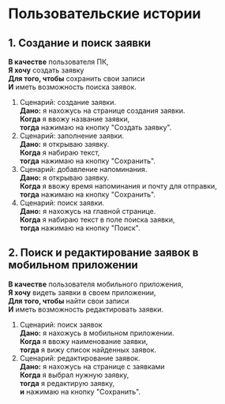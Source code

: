 # Пользовательские истории

## 1. Создание и поиск заявки

**В качестве** пользователя ПК, \
**Я хочу** создать заявку \
**Для того, чтобы** сохранить свои записи \
**И** иметь возможность поиска заявок.

1. Сценарий: создание заявки. \
   **Дано:** я нахожусь на странице создания заявки. \
   **Когда** я ввожу название заявки, \
   **тогда** нажимаю на кнопку "Создать заявку".
2. Сценарий: заполнение заявки. \
   **Дано:** я открываю заявку. \
   **Когда** я набираю текст, \
   **тогда** нажимаю на кнопку "Сохранить".
3. Сценарий: добавление напоминания. \
   **Дано:** я открываю заявку. \
   **Когда** я ввожу время напоминания и почту для отправки, \
   **тогда** нажимаю на кнопку "Сохранить".
4. Сценарий: поиск заявки. \
   **Дано:** я нахожусь на главной странице. \
   **Когда** я набираю текст в поле поиска заявки, \
   **тогда** нажимаю на кнопку "Поиск".

## 2. Поиск и редактирование заявок в мобильном приложении

**В качестве** пользователя мобильного приложения, \
**Я хочу** видеть заявки в своем приложении, \
**Для того, чтобы** найти свои записи \
**И** иметь возможность редактировать заявки.

1. Сценарий: поиск заявок \
   **Дано:** я нахожусь в мобильном приложении. \
   **Когда** я ввожу наименование заявки, \
   **тогда** я вижу список найденных заявок.
2. Сценарий: редактирование заявок. \
   **Дано:** я нахожусь на странице с заявками \
   **Когда** я выбрал нужную заявку, \
   **тогда** я редактирую заявку, \
   **и** нажимаю на кнопку "Сохранить".
